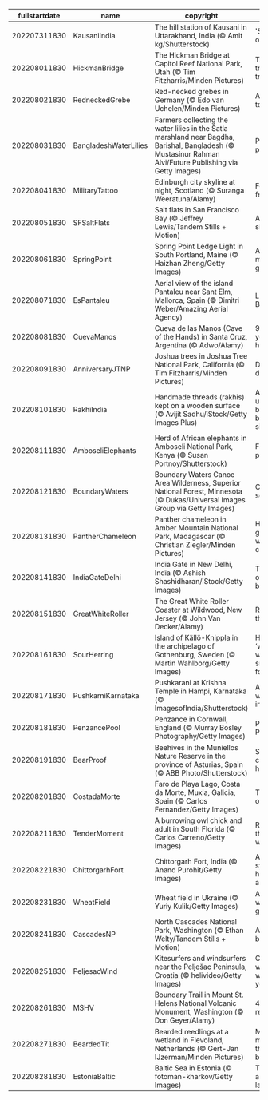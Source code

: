 |fullstartdate|name|copyright|title|image|
|--|--|--|--|--|
202207311830|KausaniIndia|The hill station of Kausani in Uttarakhand, India (© Amit kg/Shutterstock)|'Switzerland of India'|![](/en-IN/2022/08/202207311830KausaniIndia.jpg)|
202208011830|HickmanBridge|The Hickman Bridge at Capitol Reef National Park, Utah (© Tim Fitzharris/Minden Pictures)|Take the trail more travelled by|![](/en-IN/2022/08/202208011830HickmanBridge.jpg)|
202208021830|RedneckedGrebe|Red-necked grebes in Germany (© Edo van Uchelen/Minden Pictures)|A little bird told me...|![](/en-IN/2022/08/202208021830RedneckedGrebe.jpg)|
202208031830|BangladeshWaterLilies|Farmers collecting the water lilies in the Satla marshland near Bagdha, Barishal, Bangladesh (© Mustasinur Rahman Alvi/Future Publishing via Getty Images)|Pastel perfection|![](/en-IN/2022/08/202208031830BangladeshWaterLilies.jpg)|
202208041830|MilitaryTattoo|Edinburgh city skyline at night, Scotland (© Suranga Weeratuna/Alamy)|Festival fever|![](/en-IN/2022/08/202208041830MilitaryTattoo.jpg)|
202208051830|SFSaltFlats|Salt flats in San Francisco Bay (© Jeffrey Lewis/Tandem Stills + Motion)|A salty situation|![](/en-IN/2022/08/202208051830SFSaltFlats.jpg)|
202208061830|SpringPoint|Spring Point Ledge Light in South Portland, Maine (© Haizhan Zheng/Getty Images)|A small but mighty guardian|![](/en-IN/2022/08/202208061830SpringPoint.jpg)|
202208071830|EsPantaleu|Aerial view of the island Pantaleu near Sant Elm, Mallorca, Spain (© Dimitri Weber/Amazing Aerial Agency)|Little Island, Big Sea|![](/en-IN/2022/08/202208071830EsPantaleu.jpg)|
202208081830|CuevaManos|Cueva de las Manos (Cave of the Hands) in Santa Cruz, Argentina (© Adwo/Alamy)|9,000-year-old handprints|![](/en-IN/2022/08/202208081830CuevaManos.jpg)|
202208091830|AnniversaryJTNP|Joshua trees in Joshua Tree National Park, California (© Tim Fitzharris/Minden Pictures)|Desert daggers?|![](/en-IN/2022/08/202208091830AnniversaryJTNP.jpg)|
202208101830|RakhiIndia|Handmade threads (rakhis) kept on a wooden surface (© Avijit Sadhu/iStock/Getty Images Plus)|An unbreakable bond between siblings|![](/en-IN/2022/08/202208101830RakhiIndia.jpg)|
202208111830|AmboseliElephants|Herd of African elephants in Amboseli National Park, Kenya (© Susan Portnoy/Shutterstock)|Family on parade|![](/en-IN/2022/08/202208111830AmboseliElephants.jpg)|
202208121830|BoundaryWaters|Boundary Waters Canoe Area Wilderness, Superior National Forest, Minnesota (© Dukas/Universal Images Group via Getty Images)|Canoeing in solitude|![](/en-IN/2022/08/202208121830BoundaryWaters.jpg)|
202208131830|PantherChameleon|Panther chameleon in Amber Mountain National Park, Madagascar (© Christian Ziegler/Minden Pictures)|Hide-and-go-seek world champion|![](/en-IN/2022/08/202208131830PantherChameleon.jpg)|
202208141830|IndiaGateDelhi|India Gate in New Delhi, India (© Ashish Shashidharan/iStock/Getty Images)|The dawn of a new beginning|![](/en-IN/2022/08/202208141830IndiaGateDelhi.jpg)|
202208151830|GreatWhiteRoller|The Great White Roller Coaster at Wildwood, New Jersey (© John Van Decker/Alamy)|Ready for a thrill ride|![](/en-IN/2022/08/202208151830GreatWhiteRoller.jpg)|
202208161830|SourHerring|Island of Källö-Knippla in the archipelago of Gothenburg, Sweden (© Martin Wahlborg/Getty Images)|Home of the ‘world’s worst smelling food’?|![](/en-IN/2022/08/202208161830SourHerring.jpg)|
202208171830|PushkarniKarnataka|Pushkarani at Krishna Temple in Hampi, Karnataka (© ImagesofIndia/Shutterstock)|A sacred water tank in Hampi|![](/en-IN/2022/08/202208171830PushkarniKarnataka.jpg)|
202208181830|PenzancePool|Penzance in Cornwall, England (© Murray Bosley Photography/Getty Images)|Panoramic Penzance|![](/en-IN/2022/08/202208181830PenzancePool.jpg)|
202208191830|BearProof|Beehives in the Muniellos Nature Reserve in the province of Asturias, Spain (© ABB Photo/Shutterstock)|Saving and celebrating honey bees|![](/en-IN/2022/08/202208191830BearProof.jpg)|
202208201830|CostadaMorte|Faro de Playa Lago, Costa da Morte, Muxia, Galicia, Spain (© Carlos Fernandez/Getty Images)|The Coast of Death|![](/en-IN/2022/08/202208201830CostadaMorte.jpg)|
202208211830|TenderMoment|A burrowing owl chick and adult in South Florida (© Carlos Carreno/Getty Images)|Rebels of the owl world|![](/en-IN/2022/08/202208211830TenderMoment.jpg)|
202208221830|ChittorgarhFort|Chittorgarh Fort, India (© Anand Purohit/Getty Images)|A true symbol of heritage and royalty|![](/en-IN/2022/08/202208221830ChittorgarhFort.jpg)|
202208231830|WheatField|Wheat field in Ukraine (© Yuriy Kulik/Getty Images)|Amber waves of grain|![](/en-IN/2022/08/202208231830WheatField.jpg)|
202208241830|CascadesNP|North Cascades National Park, Washington (© Ethan Welty/Tandem Stills + Motion)|America’s backyard|![](/en-IN/2022/08/202208241830CascadesNP.jpg)|
202208251830|PeljesacWind|Kitesurfers and windsurfers near the Pelješac Peninsula, Croatia (© helivideo/Getty Images)|Combine wind and water, and you’ll get...|![](/en-IN/2022/08/202208251830PeljesacWind.jpg)|
202208261830|MSHV|Boundary Trail in Mount St. Helens National Volcanic Monument, Washington (© Don Geyer/Alamy)|40 years of recovery|![](/en-IN/2022/08/202208261830MSHV.jpg)|
202208271830|BeardedTit|Bearded reedlings at a wetland in Flevoland, Netherlands (© Gert-Jan IJzerman/Minden Pictures)|More of a moustache than a beard?|![](/en-IN/2022/08/202208271830BeardedTit.jpg)|
202208281830|EstoniaBaltic|Baltic Sea in Estonia (© fotoman-kharkov/Getty Images)|The sea that acts like a lake|![](/en-IN/2022/08/202208281830EstoniaBaltic.jpg)|
